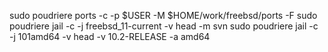 sudo poudriere ports -c -p $USER -M $HOME/work/freebsd/ports -F
sudo poudriere jail -c -j freebsd_11-current -v head -m svn
sudo poudriere jail -c -j 101amd64 -v head -v 10.2-RELEASE -a amd64

